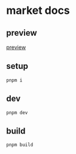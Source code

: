 # market docs

## preview
[preview](https://myh19980409.github.io/market-docs)

## setup
    pnpm i

## dev
    pnpm dev

## build
    pnpm build
